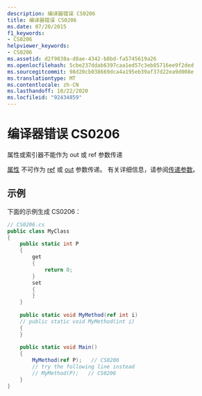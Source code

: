 ```yaml
---
description: 编译器错误 CS0206
title: 编译器错误 CS0206
ms.date: 07/20/2015
f1_keywords:
- CS0206
helpviewer_keywords:
- CS0206
ms.assetid: d2f9838a-d8ae-4342-b8bd-fa5745619a26
ms.openlocfilehash: 5cbe237ddab6397caa1ed57c3eb85716ee9f2ded
ms.sourcegitcommit: 98d20cb038669dca4a195eb39af37d22ea9d008e
ms.translationtype: MT
ms.contentlocale: zh-CN
ms.lasthandoff: 10/22/2020
ms.locfileid: "92434859"
---
```

# <a name="compiler-error-cs0206"></a>编译器错误 CS0206

属性或索引器不能作为 out 或 ref 参数传递  
  
 [属性](../programming-guide/classes-and-structs/properties.md) 不可作为 [ref](../language-reference/keywords/ref.md) 或 [out](../language-reference/keywords/out-parameter-modifier.md) 参数传递。 有关详细信息，请参阅[传递参数](../programming-guide/classes-and-structs/passing-parameters.md)。  
  
## <a name="example"></a>示例  

 下面的示例生成 CS0206：  
  
```csharp  
// CS0206.cs  
public class MyClass  
{  
    public static int P  
    {  
        get  
        {  
            return 0;  
        }  
        set  
        {  
        }  
    }  
  
    public static void MyMethod(ref int i)  
    // public static void MyMethod(int i)  
    {  
    }  
  
    public static void Main()  
    {  
        MyMethod(ref P);   // CS0206  
        // try the following line instead  
        // MyMethod(P);   // CS0206  
    }  
}  
```
